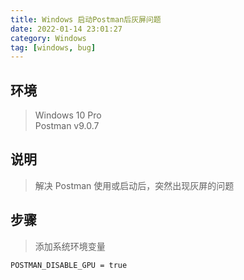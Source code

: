 ```yaml
---
title: Windows 启动Postman后灰屏问题
date: 2022-01-14 23:01:27
category: Windows
tag: [windows, bug]
---
```

## 环境

> Windows 10 Pro  
> Postman v9.0.7   



## 说明

> 解决 Postman 使用或启动后，突然出现灰屏的问题


## 步骤

> 添加系统环境变量

```
POSTMAN_DISABLE_GPU = true
```

